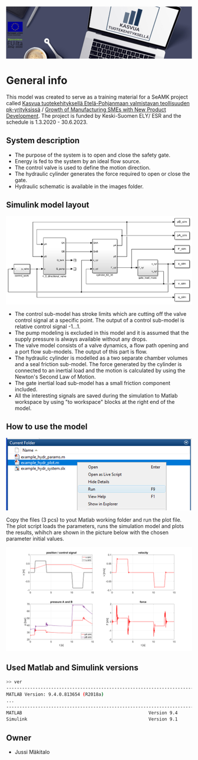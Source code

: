 ![](/images/tuotekehitys-logo.png)

# General info
This model was created to serve as a training material for a SeAMK project called [Kasvua tuotekehityksellä Etelä-Pohjanmaan valmistavan teollisuuden pk-yrityksissä](https://projektit.seamk.fi/alykkaat-teknologiat/kasvua-tuotekehityksella-valmistavan-teollisuuden-pk-yrityksissa/) / [Growth of Manufacturing SMEs with New Product Development](https://projects.seamk.fi/en/project-database/?RepoProject=241004). The project is funded by Keski-Suomen ELY/ ESR and the schedule is 1.3.2020 - 30.6.2023.



## System description
- The purpose of the system is to open and close the safety gate. 
- Energy is fed to the system by an ideal flow source. 
- The control valve is used to define the motion direction.
- The hydraulic cylinder generates the force required to open or close the gate.
- Hydraulic schematic is available in the images folder. 

## Simulink model layout
![](/images/model2.png)
- The control sub-model has stroke limits which are cutting off the valve control signal at a specific point. The output of a control sub-model is relative control signal -1...1.
- The pump modeling is excluded in this model and it is assumed that the supply pressure is always available without any drops. 
- The valve model consists of a valve dynamics, a flow path opening and a port flow sub-models. The output of this part is flow. 
- The hydraulic cylinder is modelled as a two separate chamber volumes and a seal friction sub-model. The force generated by the cylinder is connected to an inertial load and the motion is calculated by using the Newton's Second Law of Motion.
- The gate inertial load sub-model has a small friction component included.
- All the interesting signals are saved during the simulation to Matlab workspace by using "to workspace" blocks at the right end of the model. 


## How to use the model
![](images/usage1.png)

Copy the files (3 pcs) to yout Matlab working folder and run the plot file. The plot script loads the parameters, runs the simulation model and plots the results, whihch are shown in the picture below with the chosen parameter initial values.

![](images/results1.png)

## Used Matlab and Simulink versions
```bash
>> ver
-----------------------------------------------------------------------------------------------------
MATLAB Version: 9.4.0.813654 (R2018a)
...
-----------------------------------------------------------------------------------------------------
MATLAB                                                Version 9.4         (R2018a)
Simulink                                              Version 9.1         (R2018a)
```



## Owner
- Jussi Mäkitalo
